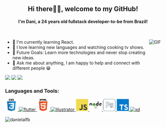 <h2 align="center">Hi there👋🏾, welcome to my GitHub!</h2>
<h4 align="center">I'm Dani, a 24 years old fullstack developer-to-be from Brazil!</h4>

</br>
<p>
<a target="_blank" rel="noopener noreferrer" href="https://cdn.dribbble.com/users/1539273/screenshots/3200990/ballena.gif"><img align="right" height="270px" alt="GIF" src="https://cdn.dribbble.com/users/1539273/screenshots/3200990/ballena.gif" style="max-width:100%;"></a>
</p>
<p align="center"><ul><li>🌱 I'm currently learning React.</li><li>👯 I love learning new languages and watching cooking tv shows.</li><li>🥅 Future Goals: Learn more technologies  and never stop creating new ideas.</li><li>💬 Ask me about anything, I am happy to help and connect with different people 😁</li></ul><a href="https://twitter.com/dneiela" target="blank"><img src="https://img.shields.io/badge/Twitter-1DA1F2?style=for-the-badge&logo=twitter&logoColor=white"></a> <a href="https://instagram.com/dneiela" target="blank"><img src="https://img.shields.io/badge/Instagram-E4405F?style=for-the-badge&logo=instagram&logoColor=white"></a> <a href="https://linkedin.com/in/danielalfb" target="blank"><img src="https://img.shields.io/badge/LinkedIn-0077B5?style=for-the-badge&logo=linkedin&logoColor=white"></a></p>



<p align="left">

<h3 align="left">Languages and Tools:</h3>
<p align="left">
  <a href="https://www.w3schools.com/css/" target="_blank">
    <img
      src="https://raw.githubusercontent.com/devicons/devicon/master/icons/css3/css3-original-wordmark.svg"
      alt="css3"
      width="40"
      height="40"
    />
  </a>
  <a href="https://flutter.dev" target="_blank">
    <img
      src="https://www.vectorlogo.zone/logos/flutterio/flutterio-icon.svg"
      alt="flutter"
      width="40"
      height="40"
    />
  </a>
  <a href="https://www.w3.org/html/" target="_blank">
    <img
      src="https://raw.githubusercontent.com/devicons/devicon/master/icons/html5/html5-original-wordmark.svg"
      alt="html5"
      width="40"
      height="40"
    />
  </a>
  <a href="https://www.adobe.com/in/products/illustrator.html" target="_blank">
    <img
      src="https://www.vectorlogo.zone/logos/adobe_illustrator/adobe_illustrator-icon.svg"
      alt="illustrator"
      width="40"
      height="40"
    />
  </a>
  <a
    href="https://developer.mozilla.org/en-US/docs/Web/JavaScript"
    target="_blank"
  >
    <img
      src="https://raw.githubusercontent.com/devicons/devicon/master/icons/javascript/javascript-original.svg"
      alt="javascript"
      width="40"
      height="40"
    />
  </a>
  <a href="https://nodejs.org" target="_blank">
    <img
      src="https://raw.githubusercontent.com/devicons/devicon/master/icons/nodejs/nodejs-original-wordmark.svg"
      alt="nodejs"
      width="40"
      height="40"
    />
  </a>
  <a href="https://www.photoshop.com/en" target="_blank">
    <img
      src="https://raw.githubusercontent.com/devicons/devicon/master/icons/photoshop/photoshop-line.svg"
      alt="photoshop"
      width="40"
      height="40"
    />
  </a>
  <a href="https://www.typescriptlang.org/" target="_blank">
    <img
      src="https://raw.githubusercontent.com/devicons/devicon/master/icons/typescript/typescript-original.svg"
      alt="typescript"
      width="40"
      height="40"
    />
  </a>
  <a href="https://www.adobe.com/products/xd.html" target="_blank">
    <img
      src="https://cdn.worldvectorlogo.com/logos/adobe-xd.svg"
      alt="xd"
      width="40"
      height="40"
    />
  </a>
</p>

<p>
  <img
    align="center"
    src="https://github-readme-stats.vercel.app/api/top-langs?username=danielalfb&show_icons=true&locale=en&layout=compact"
    alt="danielalfb"
  />
</p>
